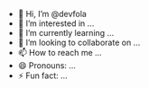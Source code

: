 - 👋 Hi, I’m @devfola
- 👀 I’m interested in ...
- 🌱 I’m currently learning ...
- 💞️ I’m looking to collaborate on ...
- 📫 How to reach me ...
- 😄 Pronouns: ...
- ⚡ Fun fact: ...

<!---
devfola/devfola is a ✨ special ✨ repository because its `README.md` (this file) appears on your GitHub profile.
You can click the Preview link to take a look at your changes.
--->
